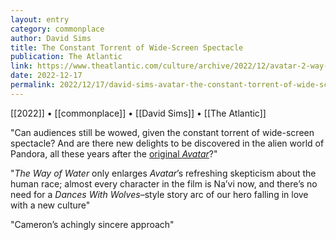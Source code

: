 ```yaml
---
layout: entry
category: commonplace
author: David Sims
title: The Constant Torrent of Wide-Screen Spectacle
publication: The Atlantic
link: https://www.theatlantic.com/culture/archive/2022/12/avatar-2-way-of-water-movie-review-james-cameron/672448/
date: 2022-12-17
permalink: 2022/12/17/david-sims-avatar-the-constant-torrent-of-wide-screen-spectacle
---
```


[[2022]] • [[commonplace]] • [[David Sims]] • [[The Atlantic]]

"Can audiences still be wowed, given the constant torrent of wide-screen spectacle? And are there new delights to be discovered in the alien world of Pandora, all these years after the [original *Avatar*](https://www.theatlantic.com/culture/archive/2022/09/avatar-2-movie-james-cameron/671578/)?"

"*The Way of Water* only enlarges *Avatar*’s refreshing skepticism about the human race; almost every character in the film is Na’vi now, and there’s no need for a *Dances With Wolves*–style story arc of our hero falling in love with a new culture"

"Cameron’s achingly sincere approach"

